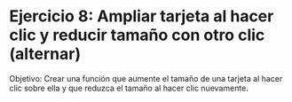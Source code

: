 # Ejercicio 8: Ampliar tarjeta al hacer clic y reducir tamaño con otro clic (alternar)

Objetivo: Crear una función que aumente el tamaño de una tarjeta al hacer clic sobre ella y que reduzca el tamaño al hacer clic nuevamente.